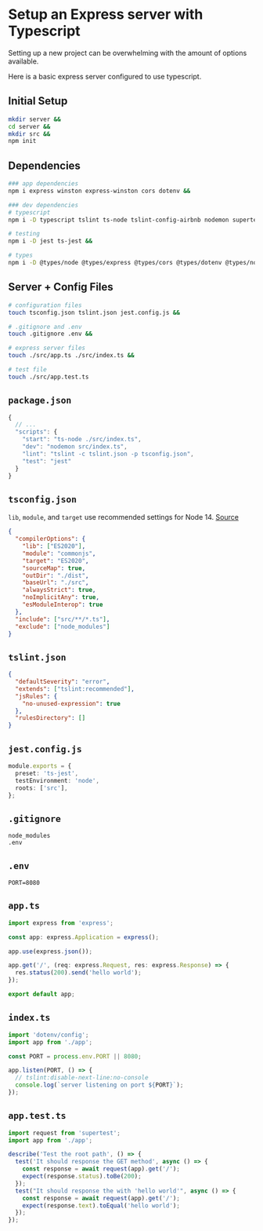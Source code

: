 # Setup an Express server with Typescript

Setting up a new project can be overwhelming with the amount of options available.

Here is a basic express server configured to use typescript.

## Initial Setup

```sh
mkdir server &&
cd server &&
mkdir src &&
npm init
```

## Dependencies

```sh
### app dependencies
npm i express winston express-winston cors dotenv &&

### dev dependencies
# typescript
npm i -D typescript tslint ts-node tslint-config-airbnb nodemon supertest &&

# testing
npm i -D jest ts-jest &&

# types
npm i -D @types/node @types/express @types/cors @types/dotenv @types/node @types/supertest @types/jest
```

## Server + Config Files

```sh
# configuration files
touch tsconfig.json tslint.json jest.config.js &&

# .gitignore and .env
touch .gitignore .env &&

# express server files
touch ./src/app.ts ./src/index.ts &&

# test file
touch ./src/app.test.ts
```

## `package.json`

```js
{
  // ...
  "scripts": {
    "start": "ts-node ./src/index.ts",
    "dev": "nodemon src/index.ts",
    "lint": "tslint -c tslint.json -p tsconfig.json",
    "test": "jest"
  }
}
```

## `tsconfig.json`

`lib`, `module`, and `target` use recommended settings for Node 14. [Source](https://github.com/microsoft/TypeScript/wiki/Node-Target-Mapping)

```json
{
  "compilerOptions": {
    "lib": ["ES2020"],
    "module": "commonjs",
    "target": "ES2020",
    "sourceMap": true,
    "outDir": "./dist",
    "baseUrl": "./src",
    "alwaysStrict": true,
    "noImplicitAny": true,
    "esModuleInterop": true
  },
  "include": ["src/**/*.ts"],
  "exclude": ["node_modules"]
}
```

## `tslint.json`

```json
{
  "defaultSeverity": "error",
  "extends": ["tslint:recommended"],
  "jsRules": {
    "no-unused-expression": true
  },
  "rulesDirectory": []
}
```

## `jest.config.js`

```ts
module.exports = {
  preset: 'ts-jest',
  testEnvironment: 'node',
  roots: ['src'],
};
```

## `.gitignore`

```
node_modules
.env
```

## `.env`

```
PORT=8080
```

## `app.ts`

```ts
import express from 'express';

const app: express.Application = express();

app.use(express.json());

app.get('/', (req: express.Request, res: express.Response) => {
  res.status(200).send('hello world');
});

export default app;
```

## `index.ts`

```ts
import 'dotenv/config';
import app from './app';

const PORT = process.env.PORT || 8080;

app.listen(PORT, () => {
  // tslint:disable-next-line:no-console
  console.log(`server listening on port ${PORT}`);
});
```

## `app.test.ts`

```ts
import request from 'supertest';
import app from './app';

describe('Test the root path', () => {
  test('It should response the GET method', async () => {
    const response = await request(app).get('/');
    expect(response.status).toBe(200);
  });
  test("It should response the with 'hello world'", async () => {
    const response = await request(app).get('/');
    expect(response.text).toEqual('hello world');
  });
});
```
